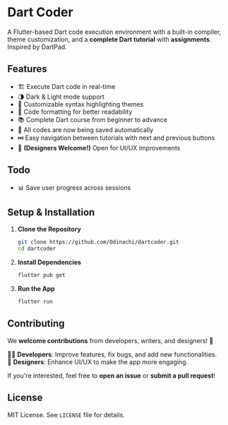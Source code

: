 # **Dart Coder**

A Flutter-based Dart code execution environment with a built-in compiler, theme customization, and a **complete Dart tutorial** with **assignments**. Inspired by DartPad.

## **Features**

- 🏗️ Execute Dart code in real-time
- 🌗 Dark & Light mode support
- 🎨 Customizable syntax highlighting themes
- 📝 Code formatting for better readability
- 📚 Complete Dart course from beginner to advance
- 💾 All codes are now being saved automatically
- ⏭️ Easy navigation between tutorials with next and previous buttons
- 🎨 **(Designers Welcome!)** Open for UI/UX improvements

## **Todo**
- 📊 Save user progress across sessions

## **Setup & Installation**

1. **Clone the Repository**
   ```sh
   git clone https://github.com/Odinachi/dartcoder.git
   cd dartcoder
   ```  

2. **Install Dependencies**
   ```sh
   flutter pub get
   ```  

3. **Run the App**
   ```sh
   flutter run
   ```  

## **Contributing**

We **welcome contributions** from developers, writers, and designers! 🎉

👨‍💻 **Developers**: Improve features, fix bugs, and add new functionalities.   
🎨 **Designers**: Enhance UI/UX to make the app more engaging.

If you're interested, feel free to **open an issue** or **submit a pull request**!

## **License**

MIT License. See `LICENSE` file for details.